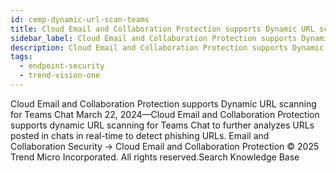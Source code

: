```yaml
---
id: cemp-dynamic-url-scan-teams
title: Cloud Email and Collaboration Protection supports Dynamic URL scanning for Teams Chat
sidebar_label: Cloud Email and Collaboration Protection supports Dynamic URL scanning for Teams Chat
description: Cloud Email and Collaboration Protection supports Dynamic URL scanning for Teams Chat
tags:
  - endpoint-security
  - trend-vision-one
---
```


 Cloud Email and Collaboration Protection supports Dynamic URL scanning for Teams Chat March 22, 2024—Cloud Email and Collaboration Protection supports dynamic URL scanning for Teams Chat to further analyzes URLs posted in chats in real-time to detect phishing URLs. Email and Collaboration Security → Cloud Email and Collaboration Protection © 2025 Trend Micro Incorporated. All rights reserved.Search Knowledge Base